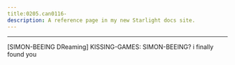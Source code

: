 ```yaml
---
title:0205.can0116-
description: A reference page in my new Starlight docs site.
---
```

----- 
[SIMON-BEEING DReaming]
KISSING-GAMES: SIMON-BEEING? 
 i finally found you
 
